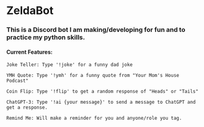 # ZeldaBot
### This is a Discord bot I am making/developing for fun and to practice my python skills.
#### Current Features:

    Joke Teller: Type '!joke' for a funny dad joke

    YMH Quote: Type '!ymh' for a funny quote from "Your Mom's House Podcast"

    Coin Flip: Type '!flip' to get a random response of "Heads" or "Tails"

    ChatGPT-3: Type '!ai {your message}' to send a message to ChatGPT and get a response.

    Remind Me: Will make a reminder for you and anyone/role you tag.
